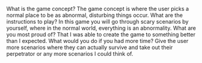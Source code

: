 What is the game concept? 
The game concept is where the user picks a normal place to be as abnormal, disturbing things occur.
What are the instructions to play?
In this game you will go through scary scenarios by yourself, where in the normal world, everything is an abnormality.
What are you most proud of?
That I was able to create the game to something better than I expected.
What would you do if you had more time?
Give the user more scenarios where they can actually survive and take out their perpetrator or any more scenarios I could think of.